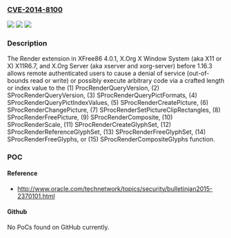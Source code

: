 ### [CVE-2014-8100](https://cve.mitre.org/cgi-bin/cvename.cgi?name=CVE-2014-8100)
![](https://img.shields.io/static/v1?label=Product&message=n%2Fa&color=blue)
![](https://img.shields.io/static/v1?label=Version&message=n%2Fa&color=blue)
![](https://img.shields.io/static/v1?label=Vulnerability&message=n%2Fa&color=brighgreen)

### Description

The Render extension in XFree86 4.0.1, X.Org X Window System (aka X11 or X) X11R6.7, and X.Org Server (aka xserver and xorg-server) before 1.16.3 allows remote authenticated users to cause a denial of service (out-of-bounds read or write) or possibly execute arbitrary code via a crafted length or index value to the (1) ProcRenderQueryVersion, (2) SProcRenderQueryVersion, (3) SProcRenderQueryPictFormats, (4) SProcRenderQueryPictIndexValues, (5) SProcRenderCreatePicture, (6) SProcRenderChangePicture, (7) SProcRenderSetPictureClipRectangles, (8) SProcRenderFreePicture, (9) SProcRenderComposite, (10) SProcRenderScale, (11) SProcRenderCreateGlyphSet, (12) SProcRenderReferenceGlyphSet, (13) SProcRenderFreeGlyphSet, (14) SProcRenderFreeGlyphs, or (15) SProcRenderCompositeGlyphs function.

### POC

#### Reference
- http://www.oracle.com/technetwork/topics/security/bulletinjan2015-2370101.html

#### Github
No PoCs found on GitHub currently.

